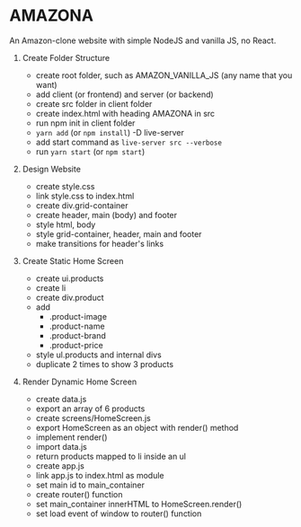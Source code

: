 # AMAZONA

An Amazon-clone website with simple NodeJS and vanilla JS, no React.

1. Create Folder Structure
    
    * create root folder, such as AMAZON_VANILLA_JS (any name that you want)
    * add client (or frontend) and server (or backend)
    * create src folder in client folder
    * create index.html with heading AMAZONA in src
    * run npm init in client folder
    * `yarn add` (or `npm install`) -D live-server
    * add start command as `live-server src --verbose`
    * run `yarn start` (or `npm start`) 

2. Design Website
    
    * create style.css
    * link style.css to index.html
    * create div.grid-container
    * create header, main (body) and footer
    * style html, body
    * style grid-container, header, main and footer
    * make transitions for header's links 

3. Create Static Home Screen

    * create ui.products
    * create li
    * create div.product
    * add
        * .product-image
        * .product-name
        * .product-brand
        * .product-price
    * style ul.products and internal divs
    * duplicate 2 times to show 3 products

4. Render Dynamic Home Screen
    * create data.js
    * export an array of 6 products
    * create screens/HomeScreen.js
    * export HomeScreen as an object with render() method
    * implement render()
    * import data.js
    * return products mapped to li inside an ul
    * create app.js
    * link app.js to index.html as module
    * set main id to main_container
    * create router() function
    * set main_container innerHTML to HomeScreen.render()
    * set load event of window to router() function